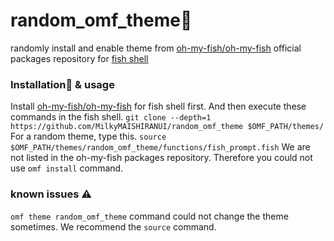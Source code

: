 # random_omf_theme🐠
randomly install and enable theme from [oh-my-fish/oh-my-fish](https://github.com/oh-my-fish/oh-my-fish) official packages repository for [fish shell](https://fishshell.com/)
### Installation🛫 & usage 
Install [oh-my-fish/oh-my-fish](https://github.com/oh-my-fish/oh-my-fish) for fish shell first. And then execute these commands in the fish shell. 
`git clone --depth=1 https://github.com/MilkyMAISHIRANUI/random_omf_theme $OMF_PATH/themes/`
For a random theme, type this. 
`source $OMF_PATH/themes/random_omf_theme/functions/fish_prompt.fish` 
We are not listed in the oh-my-fish packages repository. Therefore you could not use `omf install` command.
### known issues ⚠️ 
`omf theme random_omf_theme` command could not change the theme sometimes. We recommend the `source` command. 
